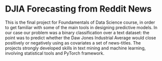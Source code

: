 # DJIA Forecasting from Reddit News

This is the final project for Foundamentals of Data Science course, in order to get familiar with some of the main tools in designing predictive models. In our case our problem was a binary classification over a text dataset: the point was to predict whether the Daw Jones Industrial Average would close positively or negatively using as covariates a set of news-titles. The projects strongly developed skills in text mining and machine learning, involving statistical tools and PyTorch framework. 
